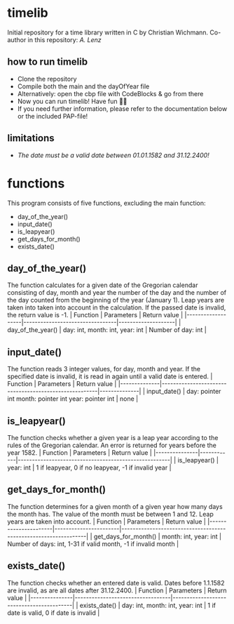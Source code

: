 # timelib

Initial repository for a time library written in C by Christian Wichmann.
Co-author in this repository: *A. Lenz* 

## how to run timelib

- Clone the repository
- Compile both the main and the dayOfYear file
- Alternatively: open the cbp file with CodeBlocks & go from there
- Now you can run timelib! Have fun 🧭🎉
- If you need further information, please refer to the documentation below or the included PAP-file!

## limitations
- *The date must be a valid date between 01.01.1582 and 31.12.2400!*

# functions

This program consists of five functions, excluding the main function:

- day_of_the_year()
- input_date()
- is_leapyear()
- get_days_for_month()
- exists_date()

## day_of_the_year()

The function calculates for a given date of the Gregorian calendar consisting of day, month and year the number of the day and the number of the day counted from the beginning of the year (January 1). Leap years are taken into
taken into account in the calculation. If the passed date is invalid, the return value is -1.
| Function          | Parameters                      | Return value       |
|-------------------|---------------------------------|--------------------|
| day_of_the_year() | day: int, month: int, year: int | Number of day: int |

## input_date()
The function reads 3 integer values, for day, month and year. If the specified date is invalid, it is read in again until a valid date is entered.
| Function     | Parameters                                            | Return value |
|--------------|-------------------------------------------------------|--------------|
| input_date() | day: pointer int month: pointer int year: pointer int | none         |

## is_leapyear()
The function checks whether a given year is a leap year according to the rules of the Gregorian calendar. An error is returned for years before the year 1582. 
| Function      | Parameters | Return value                                         |
|---------------|------------|------------------------------------------------------|
| is_leapyear() | year: int  | 1 if leapyear, 0 if no leapyear, -1 if invalid year  |
## get_days_for_month()
The function determines for a given month of a given year how many days the month has. The value of the month must be between 1 and 12. Leap years are taken into account.
| Function             | Parameters            | Return value                                                    |
|----------------------|-----------------------|-----------------------------------------------------------------|
| get_days_for_month() | month: int, year: int | Number of days: int,  1-31 if valid month,  -1 if invalid month |

## exists_date()
The function checks whether an entered date is valid. Dates before 1.1.1582 are invalid, as are all dates after 31.12.2400.
| Function      | Parameters                       | Return value                             |
|---------------|----------------------------------|------------------------------------------|
| exists_date() | day: int, month: int, year: int  | 1 if date is valid, 0 if date is invalid |
